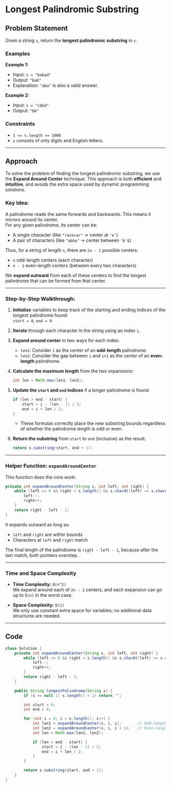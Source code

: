 # Longest Palindromic Substring

## Problem Statement

Given a string `s`, return the **longest palindromic substring** in `s`.

### Examples

**Example 1:**
- Input: `s = "babad"`
- Output: `"bab"`
- Explanation: `"aba"` is also a valid answer.

**Example 2:**
- Input: `s = "cbbd"`
- Output: `"bb"`

### Constraints

- `1 <= s.length <= 1000`
- `s` consists of only digits and English letters.

---

## Approach

To solve the problem of finding the longest palindromic substring, we use the **Expand Around Center** technique. This approach is both **efficient** and **intuitive**, and avoids the extra space used by dynamic programming solutions.

### Key Idea:

A palindrome reads the same forwards and backwards. This means it mirrors around its center.  
For any given palindrome, its center can be:

- A single character (like `"racecar"` → center at `'e'`)
- A pair of characters (like `"abba"` → center between `'b'`s)

Thus, for a string of length `n`, there are `2n - 1` possible centers:
- `n` odd-length centers (each character)
- `n - 1` even-length centers (between every two characters)

We **expand outward** from each of these centers to find the longest palindrome that can be formed from that center.

---

### Step-by-Step Walkthrough:

1. **Initialize** variables to keep track of the starting and ending indices of the longest palindrome found:  
   `start = 0`, `end = 0`

2. **Iterate** through each character in the string using an index `i`.

3. **Expand around center** in two ways for each index:
   - `len1`: Consider `i` as the center of an **odd-length** palindrome.
   - `len2`: Consider the gap between `i` and `i+1` as the center of an **even-length** palindrome.

4. **Calculate the maximum length** from the two expansions:
   ```java
   int len = Math.max(len1, len2);
   ```

5. **Update the `start` and `end` indices** if a longer palindrome is found:
   ```java
   if (len > end - start) {
       start = i - (len - 1) / 2;
       end = i + len / 2;
   }
   ```

   - These formulas correctly place the new substring bounds regardless of whether the palindrome length is odd or even.

6. **Return the substring** from `start` to `end` (inclusive) as the result:
   ```java
   return s.substring(start, end + 1);
   ```

---

### Helper Function: `expandAroundCenter`

This function does the core work:
```java
private int expandAroundCenter(String s, int left, int right) {
    while (left >= 0 && right < s.length() && s.charAt(left) == s.charAt(right)) {
        left--;
        right++;
    }
    return right - left - 1;
}
```

It expands outward as long as:
- `left` and `right` are within bounds
- Characters at `left` and `right` match

The final length of the palindrome is `right - left - 1`, because after the last match, both pointers overstep.

---

### Time and Space Complexity

- **Time Complexity:** `O(n^2)`  
  We expand around each of `2n - 1` centers, and each expansion can go up to `O(n)` in the worst case.

- **Space Complexity:** `O(1)`  
  We only use constant extra space for variables; no additional data structures are needed.

---

## Code

```java
class Solution {
    private int expandAroundCenter(String s, int left, int right) {
        while (left >= 0 && right < s.length() && s.charAt(left) == s.charAt(right)) {
            left--;
            right++;
        }
        return right - left - 1;
    }

    public String longestPalindrome(String s) {
        if (s == null || s.length() < 1) return "";

        int start = 0;
        int end = 0;

        for (int i = 0; i < s.length(); i++) {
            int len1 = expandAroundCenter(s, i, i);       // Odd-length
            int len2 = expandAroundCenter(s, i, i + 1);   // Even-length
            int len = Math.max(len1, len2);

            if (len > end - start) {
                start = i - (len - 1) / 2;
                end = i + len / 2;
            }
        }

        return s.substring(start, end + 1);
    }
}
```

